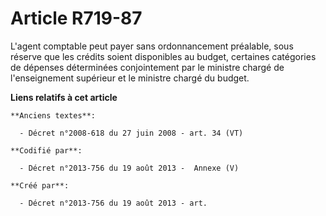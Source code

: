 # Article R719-87

L'agent comptable peut payer sans ordonnancement préalable, sous réserve que les crédits soient disponibles au budget,
certaines catégories de dépenses déterminées conjointement par le ministre chargé de l'enseignement supérieur et le ministre
chargé du budget.

**Liens relatifs à cet article**

	**Anciens textes**:

	  - Décret n°2008-618 du 27 juin 2008 - art. 34 (VT)

	**Codifié par**:

	  - Décret n°2013-756 du 19 août 2013 -  Annexe (V)

	**Créé par**:

	  - Décret n°2013-756 du 19 août 2013 - art.
